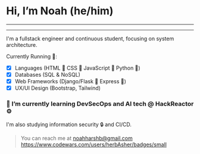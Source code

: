 # Hi, I’m Noah (he/him)
---
---
I'm a fullstack engineer and continuous student, focusing on system architecture. 

Currently Running 💨:
- [x] Languages (HTML 🌉 CSS 🎨 JavaScript 🍵 Python 🐍)
- [x] Databases (SQL & NoSQL)
- [x] Web Frameworks (Django/Flask 🐍 Express 🍵)  
- [x] UX/UI Design (Bootstrap, Tailwind) 

### 🌱 I’m currently learning DevSecOps and AI tech @ HackReactor ⚙️
I'm also studying information security 🔒 and CI/CD. 

> You can reach me at noahharshb@gmail.com
https://www.codewars.com/users/herbAsher/badges/small
